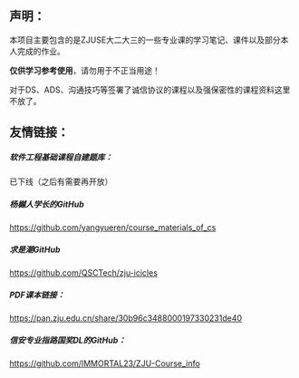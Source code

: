 ## 声明：

本项目主要包含的是ZJUSE大二大三的一些专业课的学习笔记、课件以及部分本人完成的作业。

**仅供学习参考使用**，请勿用于不正当用途！

对于DS、ADS、沟通技巧等签署了诚信协议的课程以及强保密性的课程资料这里不放了。



## 友情链接：

##### 软件工程基础课程自建题库：

已下线（之后有需要再开放）
##### 杨樾人学长的GitHub

https://github.com/yangyueren/course_materials_of_cs

##### 求是潮GitHub

https://github.com/QSCTech/zju-icicles

##### PDF课本链接：
https://pan.zju.edu.cn/share/30b96c3488000197330231de40

##### 信安专业指路国奖DL的GitHub：
https://github.com/IMMORTAL23/ZJU-Course_info
